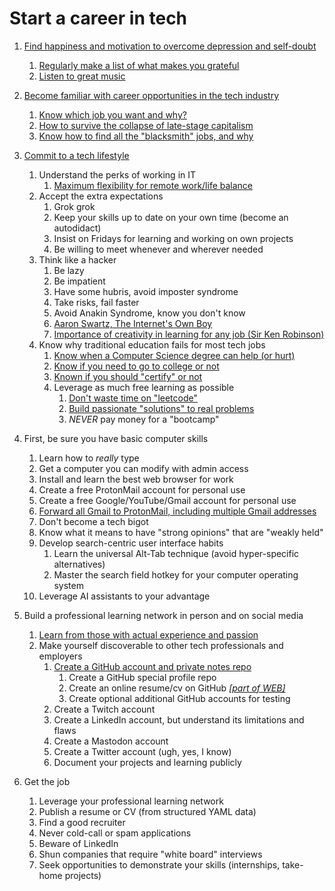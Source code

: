 # Start a career in tech

1. [Find happiness and motivation to overcome depression and self-doubt](https://youtu.be/Dk_uJDAYV2I)
    1. [Regularly make a list of what makes you grateful](https://youtu.be/zXcQ_c4EYKE)
    1. [Listen to great music](https://youtu.be/DNosRGLD_mE)

1. [Become familiar with career opportunities in the tech industry](https://youtu.be/x4B02-qpaf8)
    1. [Know which job you want and why?](https://youtu.be/d2EwuxQHV6Y)
    1. [How to survive the collapse of late-stage capitalism](https://youtu.be/nF76zlqWjk4)
    1. [Know how to find all the "blacksmith" jobs, and why](https://youtu.be/TrFGCPqpPcU)

1. [Commit to a tech lifestyle](https://youtu.be/yvGhmx4mtJI)
    1. Understand the perks of working in IT
        1. [Maximum flexibility for remote work/life balance](https://youtu.be/j-RTnJ5jluY)
    1. Accept the extra expectations
        1. Grok grok
        1. Keep your skills up to date on your own time (become an autodidact)
        1. Insist on Fridays for learning and working on own projects
        1. Be willing to meet whenever and wherever needed
    1. Think like a hacker
        1. Be lazy
        1. Be impatient
        1. Have some hubris, avoid imposter syndrome
        1. Take risks, fail faster
        1. Avoid Anakin Syndrome, know you don't know
        1. [Aaron Swartz, The Internet's Own Boy](https://youtu.be/9vz06QO3UkQ)
        1. [Importance of creativity in learning for any job (Sir Ken Robinson)](https://youtu.be/XSu38uFEVuI)
    1. Know why traditional education fails for most tech jobs
        1. [Know when a Computer Science degree can help (or hurt)](https://youtu.be/E7Cz6SfC6fU)
        1. [Know if you need to go to college or not](https://youtu.be/bDUTVD_uels)
        1. [Known if you should "certify" or not](https://youtu.be/ZDbQ9-QJIhQ)
        1. Leverage as much free learning as possible
            1. [Don't waste time on "leetcode"](https://youtu.be/NP07mRONat8)
            1. [Build passionate "solutions" to real problems](https://youtu.be/T_keQlQVOWo)
            1. *NEVER* pay money for a "bootcamp"

1. First, be sure you have basic computer skills
    1. Learn how to *really* type
    1. Get a computer you can modify with admin access
    1. Install and learn the best web browser for work
    1. Create a free ProtonMail account for personal use
    1. Create a free Google/YouTube/Gmail account for personal use
    1. [Forward all Gmail to ProtonMail, including multiple Gmail addresses](https://youtu.be/8A_8g5oiokc)
    1. Don't become a tech bigot
    1. Know what it means to have "strong opinions" that are "weakly held"
    1. Develop search-centric user interface habits
        1. Learn the universal Alt-Tab technique (avoid hyper-specific alternatives)
        1. Master the search field hotkey for your computer operating system
    1. Leverage AI assistants to your advantage

1. Build a professional learning network in person and on social media
    1. [Learn from those with actual experience and passion](https://youtu.be/DMZd535WTkY)
    1. Make yourself discoverable to other tech professionals and employers
        1. [Create a GitHub account and private notes repo](https://youtu.be/0RnvLIDboNQ)
            1. Create a GitHub special profile repo
            1. Create an online resume/cv on GitHub *[[part of WEB]](../web)*
            1. Create optional additional GitHub accounts for testing
        1. Create a Twitch account
        1. Create a LinkedIn account, but understand its limitations and flaws
        1. Create a Mastodon account
        1. Create a Twitter account (ugh, yes, I know)
        1. Document your projects and learning publicly

1. Get the job
    1. Leverage your professional learning network
    1. Publish a resume or CV (from structured YAML data)
    1. Find a good recruiter
    1. Never cold-call or spam applications
    1. Beware of LinkedIn
    1. Shun companies that require "white board" interviews
    1. Seek opportunities to demonstrate your skills (internships, take-home projects)
